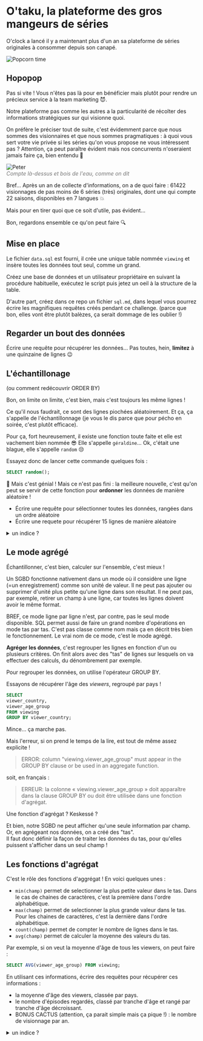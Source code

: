 # O'taku, la plateforme des gros mangeurs de séries

O'clock a lancé il y a maintenant plus d'un an sa plateforme de séries originales à consommer depuis son canapé.

![Popcorn time](https://media.giphy.com/media/tyqcJoNjNv0Fq/giphy.gif)

## Hopopop

Pas si vite ! Vous n'êtes pas là pour en bénéficier mais plutôt pour rendre un précieux service à la team marketing :smiling_imp:.

Notre plateforme pas comme les autres a la particularité de récolter des informations stratégiques sur qui visionne quoi.

On préfère le préciser tout de suite, c'est évidemment parce que nous sommes des visionnaires et que nous sommes pragmatiques : à quoi vous sert votre vie privée si les séries qu'on vous propose ne vous intéressent pas ? Attention, ça peut paraître évident mais nos concurrents n'oseraient jamais faire ça, bien entendu :angel:

![Peter](https://media.giphy.com/media/2ioUS6hZDARNMQXKo7/giphy.gif)
<br/>
<em style="color: #777">Compte là-dessus et bois de l'eau, comme on dit</em>

Bref... Après un an de collecte d'informations, on a de quoi faire : 61422 visionnages de pas moins de 6 séries (très) originales, dont une qui compte 22 saisons, disponibles en 7 langues :boom:

Mais pour en tirer quoi que ce soit d'utile, pas évident...

Bon, regardons ensemble ce qu'on peut faire :mag:

## Mise en place

Le fichier `data.sql` est fourni, il crée une unique table nommée `viewing` et insère toutes les données tout seul, comme un grand.

Créez une base de données et un utilisateur propriétaire en suivant la procédure habituelle, exécutez le script puis jetez un oeil à la structure de la table.

D'autre part, créez dans ce repo un fichier `sql.md`, dans lequel vous pourrez écrire les magnifiques requêtes créés pendant ce challenge. (parce que bon, elles vont être plutôt balèzes, ça serait dommage de les oublier !)

## Regarder un bout des données

Écrire une requête pour récupérer les données... Pas toutes, hein, **limitez** à une quinzaine de lignes :wink:

## L'échantillonage

(ou comment redécouvrir ORDER BY)

Bon, on limite on limite, c'est bien, mais c'est toujours les même lignes !

Ce qu'il nous faudrait, ce sont des lignes piochées aléatoirement. Et ça, ça s'appelle de l'échantillonnage (je vous le dis parce que pour pécho en soirée, c'est plutôt efficace).

Pour ça, fort heureusement, il existe une fonction toute faite et elle est vachement bien nommée :sunglasses: Elle s'appelle `géraldine`... Ok, c'était une blague, elle s'appelle `random` :unamused:

Essayez donc de lancer cette commande quelques fois :

```sql
SELECT random();
```

:tada: Mais c'est génial ! Mais ce n'est pas fini : la meilleure nouvelle, c'est qu'on peut se servir de cette fonction pour **ordonner** les données de manière aléatoire !

- Écrire une requête pour sélectionner toutes les données, rangées dans un ordre aléatoire
- Écrire une requete pour récupérer 15 lignes de manière aléatoire

<details>
<summary>un indice ?</summary>

```sql
... ORDER BY maFonction();
```

</details>

## Le mode agrégé

Échantillonner, c'est bien, calculer sur l'ensemble, c'est mieux !

Un SGBD fonctionne nativement dans un mode où il considère une ligne (=un enregistrement) comme son unité de valeur. Il ne peut pas ajouter ou supprimer d'unité plus petite qu'une ligne dans son résultat. Il ne peut pas, par exemple, retirer un champ à une ligne, car toutes les lignes doivent avoir le même format.

BREF, ce mode ligne par ligne n'est, par contre, pas le seul mode disponible. SQL permet aussi de faire un grand nombre d'opérations en mode tas par tas. C'est pas classe comme nom mais ça en décrit très bien le fonctionnement. Le vrai nom de ce mode, c'est le mode agrégé.

**Agréger les données**, c'est regrouper les lignes en fonction d'un ou plusieurs critères. On finit alors avec des "tas" de lignes sur lesquels on va effectuer des calculs, du dénombrement par exemple.

Pour regrouper les données, on utilise l'opérateur GROUP BY.

Essayons de récupérer l'âge des _viewers_, regroupé par pays !

```SQL
SELECT
viewer_country,
viewer_age_group
FROM viewing
GROUP BY viewer_country;
```

Mince... ça marche pas.

Mais l'erreur, si on prend le temps de la lire, est tout de même assez explicite !

> ERROR:  column "viewing.viewer_age_group" must appear in the GROUP BY clause or be used in an aggregate function.

soit, en français :

> ERREUR: la colonne « viewing.viewer_age_group » doit apparaître dans la clause GROUP BY ou doit être utilisée dans une fonction d'agrégat.

Une fonction d'agrégat ? Keskessé ?

Et bien, notre SGBD ne peut afficher qu'une seule information par champ. Or, en agrégeant nos données, on a créé des "tas".  
Il faut donc définir la façon de traiter les données du tas, pour qu'elles puissent s'afficher dans un seul champ !

## Les fonctions d'agrégat

C'est le rôle des fonctions d'aggrégat ! En voici quelques unes :

- `min(champ)` permet de selectionner la plus petite valeur dans le tas. Dans le cas de chaines de caractères, c'est la première dans l'ordre alphabétique.
- `max(champ)` permet de selectionner la plus grande valeur dans le tas. Pour les chaines de caractères, c'est la dernière dans l'ordre alphabétique.
- `count(champ)` permet de compter le nombre de lignes dans le tas.
- `avg(champ)` permet de calculer la moyenne des valeurs du tas.

Par exemple, si on veut la moyenne d'âge de tous les viewers, on peut faire :

```sql
SELECT AVG(viewer_age_group) FROM viewing;
```

En utilisant ces informations, écrire des requêtes pour récupérer ces informations :

- la moyenne d'âge des viewers, classée par pays.
- le nombre d'épisodes regardés, classé par tranche d'âge et rangé par tranche d'âge décroissant.
- BONUS CACTUS (attention, ça parait simple mais ça pique !) : le nombre de visionnage par an.

<details>
<summary>un indice ?</summary>

Il va falloir utiliser `extract` !

Aller voir [la doc](https://www.postgresql.org/docs/11/functions-datetime.html#FUNCTIONS-DATETIME-EXTRACT) est une bonne idée :wink:

</details>
